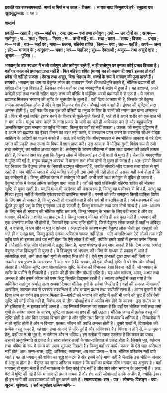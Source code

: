  **प्रवर्तते यत्र रजस्तमस्तयो:** **सत्त्वं च मिश्रं न च काल** **-** **विक्रम: ।** **न यत्र माया किमुतापरे हरे-** **रनुव्रता यत्र सुरासुराॢचता: ॥ १०॥** 

**शब्दार्थ** 

**प्रवर्तते—** **रहता है** **; यत्र—** **जहाँ पर** **; रज: तम:—** **रजो तथा तमोगुण** **; तयो:—** **उन दोनों का** **; सत्त्वम्—** **सतोगुण** **; च—** **तथा** **;** **मिश्रम्—** **मिश्रण** **; न—** **कभी नहीं** **; च—** **तथा** **; काल—** **समय** **; विक्रम:—** **प्रभाव** **; न—** **न तो** **; यत्र—** **जहाँ पर** **; माया—** **छलना,** **बहिरंगा शक्ति** **; किम्—** **क्या** **; उत—** **वहाँ है** **; अपरे—** **अन्य** **; हरे:—** **भगवान् के** **; अनुव्रता:—** **भक्त** **; यत्र—** **जहाँ पर** **; सुर—** **देवताओं** **; असुर—** **तथा असुरों द्वारा** **; अॢचता:—** **पूजित।** **.** 

**भगवान् के उस स्वधाम में न तो रजोगुण और तमोगुण रहते हैं, न ही सतोगुण पर इनका** **कोई प्रभाव दिखता है। वहाँ पर काल को प्रधानता प्राप्त नहीं है। फिर बहिरंगा शक्ति (माया)** **का तो कहना ही क्या? इसका तो वहाँ प्रवेश भी नहीं हो सकता। देवता तथा असुर, बिना** **भेदभाव के, भक्तों के रूप में भगवान् की पूजा करते हैं।** **तात्पर्य :** भगवान् का धाम या वैकुण्ठ लोक का वातावरण जिसे *त्रिपादविभूति* कहते हैं, भौतिक ब्रह्माण्डों की अपेक्षा तीन गुना विशाल है, जिसका वर्णन यहाँ पर तथा *भगवद्गीता* में संक्षेप में हुआ है। यह ब्रह्माण्ड, अपने करोड़ों ग्रहों तथा नक्षत्रों सहित महत्-तत्त्व की परिधि में संपुंजित अरबों ब्रह्माण्डों में से एक है। ये समस्त ब्रह्माण्ड मिलकर भगवान् की सृष्टि के चुतर्थांश के तुल्य हैं। वहाँ दिव्य आकाश भी है, जिसके परे वैकुण्ठ नामक आध्यात्मिक लोक हैं और ये सब मिलकर शेष तीन- चौथाई भाग बनाते हैं। ईश्वर की सृष्टियाँ सदा अनन्त होती हैं। यहाँ तक कि एक वृक्ष की पत्तियों या मनुष्य के सिर के बालों की गणना कर पाना असश्भव है। फिर भी मूर्ख व्यक्ति ईश्वर बनने के विचार से फूले-फूले फिरते हैं, भले ही वे अपने शरीर का एक बाल भी न बना सकें। मनुष्य यात्रा करने के नाना प्रकार के यानों का भले ही आविष्कार कर ले और बहुप्रचारित अन्तरिक्षयान द्वारा चन्द्रमा पर पहुँच भी जाय, किन्तु वह वहाँ रह नहीं सकता। फलत: जो मनुष्य बुद्धिमान हैं, वे अपने को ब्रह्माण्ड का ईश्वर मानने का दश्म नहीं करते, वे सत्त्वज्ञान प्राप्त करने के सरलतम साधन वैदिक साहित्य के आदेशों का पालन करते हैं। अत: हमें चाहिए कि *श्रीमद्भागवत* से हम भौतिक आकाश से परे दिव्य जगत की प्रकृति तथा रचना के विषय में ज्ञान प्राप्त करें। उस आकाश में भौतिक गुणों, विशेष रूप से रजो तथा तमोगुण, का सर्वथा अभाव रहता है। तमोगुण के कारण जीवात्मा में काम तथा वासना की आदतें उत्पन्न होती हैं, जिसका अर्थ यह हुआ कि वैकुण्ठ लोक में जीवात्माएँ इन दोनों बातों से मुक्त हैं। जैसाकि *भगवद्गीता* में पुष्टि की गई है, मनुष्य ब्रह्मभूत अवस्था में वासना तथा शोक दोनों से मुक्त हो जाता है। अत: इससे निष्कर्ष यह निकला कि वैकुण्ठ लोक के निवासी ब्रह्मभूत जीवात्माएँ हैं, जबकि संसारी जीव वासना तथा शोक से पूर्ण रहते हैं। जब भौतिक जगत में कोई व्यक्ति रजोगुणी तथा तमोगुणी नहीं होता तो उसका यही अर्थ होता है कि वह सतोगुणी है। किन्तु भौतिक जगत में सतोगुण भी कभी-कभी रजो तथा तमोगुण से दूषित हो जाता है। वैकुण्ठ लोक में केवल अमिश्र सतोगुण पाया जाता है। वहाँ की सारी परिस्थिति बहिरंगा शक्ति की मोहमय सृष्टि से मुक्त रहती है। यद्यपि माया भी परमेश्वर की अंशस्वरूप है, किन्तु वह परमेश्वर से भिन्न है, परन्तु वह मिथ्या (मृषा) नहीं है जैसाकि एकेश्वरवादी दार्शनिक मानते हैं। रस्सी को साँप समझना किसी व्यकि्त विशेष के लिए भ्रम हो सकता है, किन्तु रस्सी तो वास्तविकता है और सर्प भी वास्तविकता है। गर्म मरुस्थल में जल ढूँढ़ते हुए मूर्ख पशु के लिए मृगतृष्णा भ्रम हो सकती है, किन्तु मरुस्थल तथा जल दोनों सत्य हैं। अत: अभक्त के लिए भले ही भगवान् की भौतिक सृष्टि भ्रम लगे, किन्तु भगवान् के भक्त के लिए वही सत्य है और वह भगवान् की बहिरंगा शक्ति का प्राकट्य है। किन्तु भगवान् की यह शक्ति ही सब कुछ नहीं है। भगवान् की एक अन्तरंगा शक्ति भी होती है, जिसकी एक अन्य सृष्टि होती है, जिसे वैकुण्ठ लोक कहते हैं जहाँ न अविद्या है, न वासना, न भ्रम और न भूत न वर्तमान। अल्पज्ञान के कारण मनुष्य वैकुण्ठ लोक जैसी इन वस्तुओं को भले ही न समझ पाए, किन्तु इससे उनका अस्तित्व समाप्त नहीं होता। यदि अन्तरिक्षयान ऐसे लोकों तक नहीं पहुँच पाते तो इसका अर्थ यह नहीं होता कि ऐसे लोक हैं ही नहीं, क्योंकि हमारे शाषों में इनका वर्णन मिलता है। जैसाकि श्रील जीव गोस्वामी ने उद्धृत किया है, *नारद पंचरात्र* से हम जान सकते हैं कि दिव्य जगत अर्थात् वैकुण्ठ लोक दिव्यगुणों से युक्त है। ये दिव्यगुण जो भगवान् की भक्ति के माध्यम से प्रकाश में आते हैं सांसारिक रजो, तमो तथा सतो गुणों से सर्वथा भिन्न होते हैं। ऐसे गुण अभक्तों द्वारा प्राप्त नहीं किये जा सकते। *पद्म पुराण* के उत्तरखण्ड में कहा गया है कि भगवान् की एक चौथाई सृष्टि से परे शेष तीन चौथाई संसार है। भौतिक सृष्टि तथा आध्याति्मक सृष्टि के बीच की विभाजक रेखा विरजा नदी है, जो भगवान् के शरीर के पसीने से निकली है। इसके परे ही शेष तीन चौथाई सृष्टि है। यह अंश शाश्वत, अमर, अक्षय तथा अनन्त है और इसमें जीवन की परम सिद्ध सि्थति विद्यमान रहती है। *सांलय कौमुदी* में कहा गया है कि अमिश्रित सतोगुण अर्थात् सत्त्व अथवा दिव्यता भौतिक गुणों के सर्वथा विपरीत है। वहाँ की समस्त जीवात्माएँ अखंडित, शाश्वत रूप से परस्पर सश्बन्धित हैं और भगवान् प्रधान तथा सर्वोपरि सत्ता हैं। आगम पुराणों में भी दिव्य धाम का वर्णन इस प्रकार मिलता है—पार्षदों को भगवान् की सृष्टि में कहीं भी जाने की छूट है और ऐसी सृष्टि की कोई सीमा नहीं है, विशेष रूप से तीन-चौथाई क्षेत्र में असीम क्षेत्र होने के कारण। इस संयोग का न तो इतिहास है, न इसका कोई अन्त है। यह निष्कर्ष निकाला जा सकता है कि वहाँ पर भौतिक रजो तथा तमो गुणों के सर्वथा अभाव के कारण, सृष्टि या प्रलय का प्रश्न ही नहीं उठता। भौतिक जगत में प्रत्येक वस्तु की सृष्टि होती है और फिर उसका विनाश होता है और सृष्टि तथा विनाश की मध्यावधि क्षणिक है। दिव्यलोक में न तो सृष्टि होती है और न विनाश, फलत: जीवन की अवधि अनन्त होती है। दूसरे शब्दों में, दिव्यलोक की प्रत्येक वस्तु अमर है, वह ज्ञान तथा आनन्द से परि-पूर्ण है और अविनश्वर है। विनाश न होने से, कालानुमान हेतु, वहाँ पर न तो भूत है, न वर्तमान और न भविष्य। इस श्लोक में स्पष्ट उल्लेख है कि काल का प्रभाव उसकी अनुपस्थिति से प्रकट है। सारा संसार तत्त्वों के घात-प्रतिघात से प्रकट होता है, जिससे भूत, वर्तमान तथा भविष्य के रूप में समय का प्रभाव सुस्पष्ट दिखता है। किन्तु वहाँ पर कार्य- कारण के ऐसे घात-प्रतिघात नहीं होते, अत: जन्म-चक्र, वृद्धि, अस्तित्व, रूपान्तर, क्षय तथा प्रलय— ये छ: भौतिक परिवर्तन नहीं पाये जाते। यह तो भगवान् की शक्ति का शुद्ध प्राकट्य है और इसमें कोई माया नहीं है जैसाकि इस भौतिक संसार में अनुभव होता है। वैकुण्ठ का समग्र अस्तित्व बताता है कि वहाँ का प्रत्येक जीव भगवान् का अनुचर है। वहाँ भगवान् ही मुलय नेता हैं वहाँ नायकत्त्व के लिए कोई होड़ नहीं है और सारे लोग भगवान् के अनुगामी हैं। अत: वेदों में पुष्टि की गई है कि भगवान् ही प्रधान नायक हैं और शेष सारी जीवात्माएँ उनके अधीन हैं, क्योंकि ईश्वर ही इन सभी की आवश्यकताओं की पूॢत करने वाले हैं।  **श्यामावदाता: शत** **-** **पत्र** **-** **लोचना:** **पिशङ्ग** **-** **वषा: सुरुच: सुपेशस: ।** **सर्वे चतुर्बाहव उन्मिषन्मणि-** **-** 